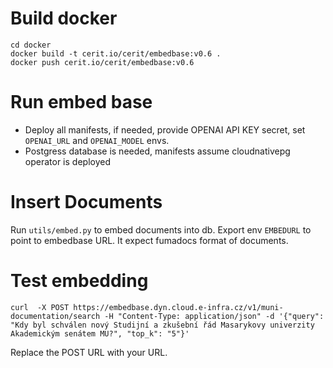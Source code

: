 # Build docker

```shell
cd docker
docker build -t cerit.io/cerit/embedbase:v0.6 .
docker push cerit.io/cerit/embedbase:v0.6
```

# Run embed base

* Deploy all manifests, if needed, provide OPENAI API KEY secret, set `OPENAI_URL` and `OPENAI_MODEL` envs.
* Postgress database is needed, manifests assume cloudnativepg operator is deployed

# Insert Documents

Run `utils/embed.py` to embed documents into db. Export env `EMBEDURL` to point to embedbase URL. It expect fumadocs format of documents.

# Test embedding

```shell
curl  -X POST https://embedbase.dyn.cloud.e-infra.cz/v1/muni-documentation/search -H "Content-Type: application/json" -d '{"query": "Kdy byl schválen nový Studijní a zkušební řád Masarykovy univerzity Akademickým senátem MU?", "top_k": "5"}'
```

Replace the POST URL with your URL.
